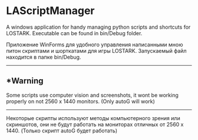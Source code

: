 # LAScriptManager
 
A windows application for handy managing python scripts and shortcuts for LOSTARK. Executable can be found in bin/Debug folder.

Приложение WinForms для удобного управления написанными мною питон скриптами и шорткатами для игры LOSTARK. Запускаемый файл находится в папке bin/Debug.



_______________________________________________
## *Warning

Some scripts use computer vision and screenshots, it wont be working properly on not 2560 x 1440 monitors. (Only autoG will work) 
______________
Некоторые скрипты используют методы компьютерного зрения или скриншотов, они не будут работать на мониторах отличных от 2560 x 1440. (Только скрипт autoG будет работать)
